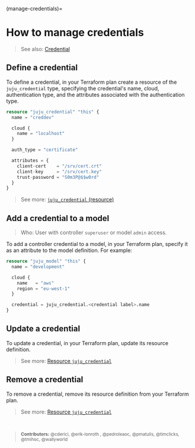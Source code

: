 (manage-credentials)=
# How to manage credentials

> See also: [Credential](https://juju.is/docs/juju/credential)


## Define a credential

To define a credential, in your Terraform plan create a resource of the `juju_credential` type, specifying the credential's name, cloud, authentication type, and the attributes associated with the authentication type.


```terraform
resource "juju_credential" "this" {
  name = "creddev"

  cloud {
    name = "localhost"
  }

  auth_type = "certificate"

  attributes = {
    client-cert    = "/srv/cert.crt"
    client-key     = "/srv/cert.key"
    trust-password = "S0m3P@$$w0rd"
  }
}
```

> See more: [`juju_credential` (resource)](https://registry.terraform.io/providers/juju/juju/latest/docs/resources/credential)

## Add a credential to a model
> Who: User with controller `superuser` or model `admin` access.


To add a controller credential to a model, in your Terraform plan, specify it as an attribute to the model definition. For example:

```terraform
resource "juju_model" "this" {
  name = "development"

  cloud {
    name   = "aws"
    region = "eu-west-1"
  }

  credential = juju_credential.<credential label>.name
}
```


## Update a credential

To update a credential, in your Terraform plan, update its resource definition.

> See more: [Resource `juju_credential`](https://registry.terraform.io/providers/juju/juju/latest/docs/resources/credential)

## Remove a credential

To remove a credential, remove its resource definition from your Terraform plan.

> See more: [Resource `juju_credential`](https://registry.terraform.io/providers/juju/juju/latest/docs/resources/credential)


<br>

> <small>**Contributors:** @cderici, @erik-lonroth , @pedroleaoc, @pmatulis, @timclicks, @tmihoc, @wallyworld </small>
